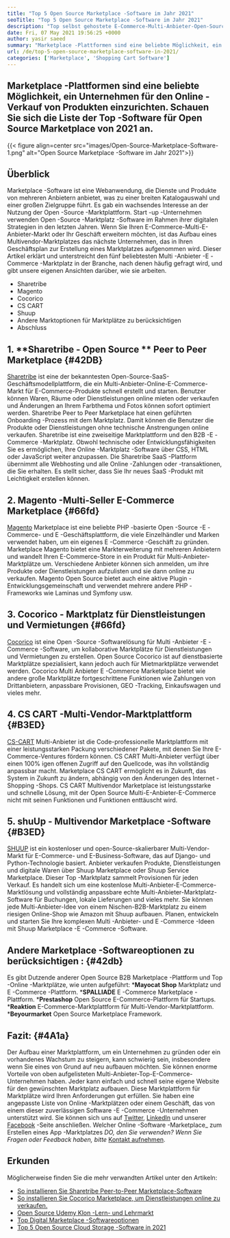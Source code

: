 ```yaml
---
title: "Top 5 Open Source Marketplace -Software im Jahr 2021" 
seoTitle: "Top 5 Open Source Marketplace -Software im Jahr 2021" 
description: "Top selbst gehostete E-Commerce-Multi-Anbieter-Open-Source-Marktplattformen zum Erstellen von Online-Shops und Verkauf von physischen und digitalen Produkten." 
date: Fri, 07 May 2021 19:56:25 +0000
author: yasir saeed
summary: "Marketplace -Plattformen sind eine beliebte Möglichkeit, ein Unternehmen für den Online -Verkauf von Produkten einzurichten. Schauen Sie sich die Liste der Top -Software für Open Source Marketplace von 2021 an." 
url: /de/top-5-open-source-marketplace-software-in-2021/
categories: ['Marketplace', 'Shopping Cart Software']
---
```


## Marketplace -Plattformen sind eine beliebte Möglichkeit, ein Unternehmen für den Online -Verkauf von Produkten einzurichten. Schauen Sie sich die Liste der Top -Software für Open Source Marketplace von 2021 an.

{{< figure align=center src="images/Open-Source-Marketplace-Software-1.png" alt="Open Source Marketplace -Software im Jahr 2021">}}


## **Überblick**
Marketplace -Software ist eine Webanwendung, die Dienste und Produkte von mehreren Anbietern anbietet, was zu einer breiten Katalogauswahl und einer großen Zielgruppe führt. Es gab ein wachsendes Interesse an der Nutzung der Open -Source -Marktplattform. Start -up -Unternehmen verwenden Open -Source -Marktplatz -Software im Rahmen ihrer digitalen Strategien in den letzten Jahren. Wenn Sie Ihren E-Commerce-Multi-E-Anbieter-Markt oder Ihr Geschäft erweitern möchten, ist das Aufbau eines Multivendor-Marktplatzes das nächste Unternehmen, das in Ihren Geschäftsplan zur Erstellung eines Marktplatzes aufgenommen wird.
Dieser Artikel erklärt und unterstreicht den fünf beliebtesten Multi -Anbieter -E -Commerce -Marktplatz in der Branche, nach denen häufig gefragt wird, und gibt unsere eigenen Ansichten darüber, wie sie arbeiten.
  * Sharetribe
  * Magento
  * Cocorico
  * CS CART
  * Shuup
  * Andere Marktoptionen für Marktplätze zu berücksichtigen
  * Abschluss

## 1. **Sharetribe  **- Open Source **  Peer to Peer Marketplace**    {#42DB}
[Sharetribe][1] ist eine der bekanntesten Open-Source-SaaS-Geschäftsmodellplattform, die ein Multi-Anbieter-Online-E-Commerce-Markt für E-Commerce-Produkte schnell erstellt und starten. Benutzer können Waren, Räume oder Dienstleistungen online mieten oder verkaufen und Änderungen an Ihrem Farbthema und Fotos können sofort optimiert werden. Sharetribe Peer to Peer Marketplace hat einen geführten Onboarding -Prozess mit dem Marktplatz. Damit können die Benutzer die Produkte oder Dienstleistungen ohne technische Anstrengungen online verkaufen. Sharetribe ist eine zweiseitige Marktplattform und den B2B -E -Commerce -Marktplatz.
Obwohl technische oder Entwicklungsfähigkeiten Sie es ermöglichen, Ihre Online -Marktplatz -Software über CSS, HTML oder JavaScript weiter anzupassen. Die Sharetribe SaaS -Plattform übernimmt alle Webhosting und alle Online -Zahlungen oder -transaktionen, die Sie erhalten. Es stellt sicher, dass Sie Ihr neues SaaS -Produkt mit Leichtigkeit erstellen können.

## 2. **Magento** -Multi-Seller E-Commerce Marketplace   {#66fd}
[Magento][2] Marketplace ist eine beliebte PHP -basierte Open -Source -E -Commerce- und E -Geschäftsplattform, die viele Einzelhändler und Marken verwendet haben, um ein eigenes E -Commerce -Geschäft zu gründen. Marketplace Magento bietet eine Markterweiterung mit mehreren Anbietern und wandelt Ihren E-Commerce-Store in ein Produkt für Multi-Anbieter-Marktplätze um. Verschiedene Anbieter können sich anmelden, um ihre Produkte oder Dienstleistungen aufzulisten und sie dann online zu verkaufen. Magento Open Source bietet auch eine aktive Plugin -Entwicklungsgemeinschaft und verwendet mehrere andere PHP -Frameworks wie Laminas und Symfony usw.

## 3. **Cocorico**  - Marktplatz für Dienstleistungen und Vermietungen   {#66fd}
[Cocorico][3] ist eine Open -Source -Softwarelösung für Multi -Anbieter -E -Commerce -Software, um kollaborative Marktplätze für Dienstleistungen und Vermietungen zu erstellen. Open Source Cocorico ist auf dienstbasierte Marktplätze spezialisiert, kann jedoch auch für Mietmarktplätze verwendet werden. Cocorico Multi Anbieter E -Commerce Marketplace bietet wie andere große Marktplätze fortgeschrittene Funktionen wie Zahlungen von Drittanbietern, anpassbare Provisionen, GEO -Tracking, Einkaufswagen und vieles mehr.

## 4. **CS CART** -Multi-Vendor-Marktplattform   {#B3ED}
[CS-CART][4] Multi-Anbieter ist die Code-professionelle Marktplattform mit einer leistungsstarken Packung verschiedener Pakete, mit denen Sie Ihre E-Commerce-Ventures fördern können. CS CART Multi-Anbieter verfügt über einen 100% igen offenen Zugriff auf den Quellcode, was ihn vollständig anpassbar macht. Marketplace CS CART ermöglicht es in Zukunft, das System in Zukunft zu ändern, abhängig von den Änderungen des Internet -Shopping -Shops. CS CART Multivendor Marketplace ist leistungsstarke und schnelle Lösung, mit der Open Source Multi-E-Anbieter-E-Commerce nicht mit seinen Funktionen und Funktionen enttäuscht wird.

## 5. **shuUp**  - Multivendor Marketplace -Software   {#B3ED}
[SHUUP][5] ist ein kostenloser und open-Source-skalierbarer Multi-Vendor-Markt für E-Commerce- und E-Business-Software, das auf Django- und Python-Technologie basiert. Anbieter verkaufen Produkte, Dienstleistungen und digitale Waren über Shuup Marketplace oder Shuup Service Marketplace. Dieser Top -Marktplatz sammelt Provisionen für jeden Verkauf. Es handelt sich um eine kostenlose Multi-Anbieter-E-Commerce-Marktlösung und vollständig anpassbare echte Multi-Anbieter-Marktplatz-Software für Buchungen, lokale Lieferungen und vieles mehr. Sie können jede Multi-Anbieter-Idee von einem Nischen-B2B-Marktplatz zu einem riesigen Online-Shop wie Amazon mit Shuup aufbauen. Planen, entwickeln und starten Sie Ihre komplexen Multi -Anbieter- und E -Commerce -Ideen mit Shuup Marketplace -E -Commerce -Software.

## **Andere Marketplace -Softwareoptionen zu berücksichtigen** :   {#42db}
Es gibt Dutzende anderer Open Source B2B Marketplace -Plattform und Top -Online -Marktplätze, wie unten aufgeführt:
  ***Mayocat Shop**  Marktplatz und E -Commerce -Plattform.
  ***SPALLIADE**  E -Commerce Marketplace -Plattform.
  ***Prestashop**  Open Source E-Commerce-Plattform für Startups.
  ***Reaktion**  E-Commerce-Marktplattform für Multi-Vendor-Marktplattform.
  ***Beyourmarket**  Open Source Marketplace Framework.

## **Fazit:**    {#4A1a}
Der Aufbau einer Marktplattform, um ein Unternehmen zu gründen oder ein vorhandenes Wachstum zu steigern, kann schwierig sein, insbesondere wenn Sie eines von Grund auf neu aufbauen möchten. Sie können enorme Vorteile von oben aufgelisteten Multi-Anbieter-Top-E-Commerce-Unternehmen haben. Jeder kann einfach und schnell seine eigene Website für den gewünschten Marktplatz aufbauen. Diese Marktplattform für Marktplätze wird Ihren Anforderungen gut erfüllen. Sie haben eine angepasste Liste von Online -Marktplätzen oder einem Geschäft, das von einem dieser zuverlässigen Software -E -Commerce -Unternehmen unterstützt wird.
Sie können sich uns auf [Twitter][6], [LinkedIn][7] und unserer [Facebook][8] -Seite anschließen. Welcher Online -Software -Marketplace_ zum Erstellen eines App -Marktplatzes _DO, den Sie verwenden? Wenn Sie Fragen oder Feedback haben, bitte_ [Kontakt aufnehmen][9].

## Erkunden
Möglicherweise finden Sie die mehr verwandten Artikel unter den Artikeln:
  * [So installieren Sie Sharetribe Peer-to-Peer Marketplace-Software][10]
  * [So installieren Sie Cocorico Marketplace, um Dienstleistungen online zu verkaufen.][11]
  * [Open Source Udemy Klon -Lern- und Lehrmarkt][12]
  * [Top Digital Marketplace -Softwareoptionen][13]
  * [Top 5 Open Source Cloud Storage -Software in 2021][14]

  
[1]: https://www.sharetribe.com/
[2]: https://magento.com/
[3]: https://www.cocorico.io/en/
[4]: https://www.cs-cart.com/
[5]: https://www.shuup.com/
[6]: https://twitter.com/containerize_co
[7]: https://www.linkedin.com/company/containerize/
[8]: http://facebook.com/containerize
[9]: mailto:yasir.saeed@aspose.com
[10]: https://products.containerize.com/marketplace/sharetribe/
[11]: https://products.containerize.com/marketplace/cocorico/
[12]: https://products.containerize.com/marketplace/edurge/
[13]: https://products.containerize.com/marketplace/
[14]: https://blog.containerize.com/backup-and-sync-software/top-5-open-source-cloud-storage-software-in-2021/
